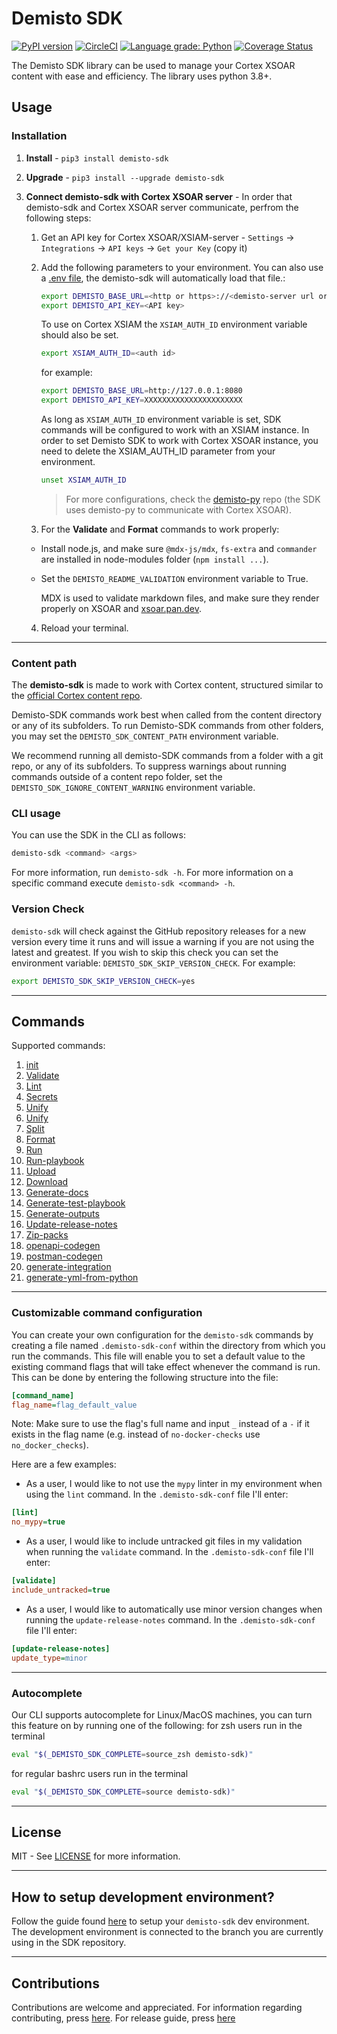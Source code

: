 # Demisto SDK

[![PyPI version](https://badge.fury.io/py/demisto-sdk.svg)](https://badge.fury.io/py/demisto-sdk)
[![CircleCI](https://circleci.com/gh/demisto/demisto-sdk/tree/master.svg?style=svg)](https://circleci.com/gh/demisto/demisto-sdk/tree/master)
[![Language grade: Python](https://img.shields.io/lgtm/grade/python/g/ppwwyyxx/OpenPano.svg?logo=lgtm&logoWidth=18)](https://lgtm.com/projects/g/demisto/demisto-sdk/context:python)
[![Coverage Status](https://coveralls.io/repos/github/demisto/demisto-sdk/badge.svg?branch=master)](https://coveralls.io/github/demisto/demisto-sdk?branch=master)

The Demisto SDK library can be used to manage your Cortex XSOAR content with ease and efficiency.
The library uses python 3.8+.

## Usage

### Installation

1. **Install** - `pip3 install demisto-sdk`
2. **Upgrade** - `pip3 install --upgrade demisto-sdk`
3. **Connect demisto-sdk with Cortex XSOAR server** - In order that demisto-sdk and Cortex XSOAR server communicate, perfrom the following steps:

   1. Get an API key for Cortex XSOAR/XSIAM-server - `Settings` -> `Integrations` -> `API keys` -> `Get your Key` (copy it)
   2. Add the following parameters to your environment. You can also use a [.env file](https://pypi.org/project/python-dotenv/), the demisto-sdk will automatically load that file.:

      ```bash
      export DEMISTO_BASE_URL=<http or https>://<demisto-server url or ip>:<port>
      export DEMISTO_API_KEY=<API key>
      ```
      To use on Cortex XSIAM the `XSIAM_AUTH_ID` environment variable should also be set.
      ```bash
      export XSIAM_AUTH_ID=<auth id>
      ```

      for example:
      ```bash
      export DEMISTO_BASE_URL=http://127.0.0.1:8080
      export DEMISTO_API_KEY=XXXXXXXXXXXXXXXXXXXXXX
      ```
      As long as `XSIAM_AUTH_ID` environment variable is set, SDK commands will be configured to work with an XSIAM instance.
      In order to set Demisto SDK to work with Cortex XSOAR instance, you need to delete the XSIAM_AUTH_ID parameter from your environment.
      ```bash
      unset XSIAM_AUTH_ID
      ```

      >For more configurations, check the [demisto-py](https://github.com/demisto/demisto-py) repo (the SDK uses demisto-py to communicate with Cortex XSOAR).

   3. For the **Validate** and **Format** commands to work properly:
     - Install node.js, and make sure `@mdx-js/mdx`, `fs-extra` and `commander` are installed in node-modules folder (`npm install ...`).
     - Set the `DEMISTO_README_VALIDATION` environment variable to True.

       MDX is used to validate markdown files, and make sure they render properly on XSOAR and [xsoar.pan.dev](https://xsoar.pan.dev).

   4. Reload your terminal.

---

### Content path

The **demisto-sdk** is made to work with Cortex content, structured similar to the [official Cortex content repo](https://github.com/demisto/content).

Demisto-SDK commands work best when called from the content directory or any of its subfolders.
To run Demisto-SDK commands from other folders, you may set the `DEMISTO_SDK_CONTENT_PATH` environment variable.

We recommend running all demisto-SDK commands from a folder with a git repo, or any of its subfolders. To suppress warnings about running commands outside of a content repo folder, set the `DEMISTO_SDK_IGNORE_CONTENT_WARNING` environment variable.

### CLI usage

You can use the SDK in the CLI as follows:

```bash
demisto-sdk <command> <args>
```

For more information, run `demisto-sdk -h`.
For more information on a specific command execute `demisto-sdk <command> -h`.

### Version Check

`demisto-sdk` will check against the GitHub repository releases for a new version every time it runs and will issue a warning if you are not using the latest and greatest. If you wish to skip this check you can set the environment variable: `DEMISTO_SDK_SKIP_VERSION_CHECK`. For example:

```bash
export DEMISTO_SDK_SKIP_VERSION_CHECK=yes
```

---

## Commands

Supported commands:

1. [init](https://github.com/demisto/demisto-sdk/blob/master/demisto_sdk/commands/init/README.md)
1. [Validate](https://github.com/demisto/demisto-sdk/blob/master/demisto_sdk/commands/validate/README.md)
1. [Lint](https://github.com/demisto/demisto-sdk/blob/master/demisto_sdk/commands/lint/README.md)
1. [Secrets](https://github.com/demisto/demisto-sdk/blob/master/demisto_sdk/commands/secrets/README.md)
2. [Unify](https://github.com/demisto/demisto-sdk/blob/master/demisto_sdk/commands/prepare_content/README.md#Unify)
3. [Unify](https://github.com/demisto/demisto-sdk/blob/master/demisto_sdk/commands/prepare_content/README.md#Prepare-Content)
4. [Split](https://github.com/demisto/demisto-sdk/blob/master/demisto_sdk/commands/split/README.md)
5. [Format](https://github.com/demisto/demisto-sdk/blob/master/demisto_sdk/commands/format/README.md)
6. [Run](https://github.com/demisto/demisto-sdk/blob/master/demisto_sdk/commands/run_cmd/README.md)
7. [Run-playbook](https://github.com/demisto/demisto-sdk/blob/master/demisto_sdk/commands/run_playbook/README.md)
8. [Upload](https://github.com/demisto/demisto-sdk/blob/master/demisto_sdk/commands/upload/README.md)
9. [Download](https://github.com/demisto/demisto-sdk/blob/master/demisto_sdk/commands/download/README.md)
10. [Generate-docs](https://github.com/demisto/demisto-sdk/blob/master/demisto_sdk/commands/generate_docs/README.md)
11. [Generate-test-playbook](https://github.com/demisto/demisto-sdk/blob/master/demisto_sdk/commands/generate_test_playbook/README.md)
12. [Generate-outputs](https://github.com/demisto/demisto-sdk/blob/master/demisto_sdk/commands/generate_outputs/README.md)
13. [Update-release-notes](https://github.com/demisto/demisto-sdk/blob/master/demisto_sdk/commands/update_release_notes/README.md)
14. [Zip-packs](https://github.com/demisto/demisto-sdk/blob/master/demisto_sdk/commands/zip_packs/README.md)
15. [openapi-codegen](https://xsoar.pan.dev/docs/integrations/openapi-codegen)
16. [postman-codegen](https://xsoar.pan.dev/docs/integrations/postman-codegen)
17. [generate-integration](https://xsoar.pan.dev/docs/integrations/code-generator)
18. [generate-yml-from-python](https://xsoar.pan.dev/docs/integrations/yml-from-python-code-gen)
---

### Customizable command configuration

You can create your own configuration for the `demisto-sdk` commands by creating a file named `.demisto-sdk-conf` within the directory from which you run the commands.
This file will enable you to set a default value to the existing command flags that will take effect whenever the command is run.
This can be done by entering the following structure into the file:

```INI
[command_name]
flag_name=flag_default_value
```

Note: Make sure to use the flag's full name and input `_` instead of a `-` if it exists in the flag name (e.g. instead of `no-docker-checks` use `no_docker_checks`).

Here are a few examples:

- As a user, I would like to not use the `mypy` linter in my environment when using the `lint` command. In the `.demisto-sdk-conf` file I'll enter:

 ```INI
[lint]
no_mypy=true
```

- As a user, I would like to include untracked git files in my validation when running the `validate` command. In the `.demisto-sdk-conf` file I'll enter:

```INI
[validate]
include_untracked=true
```

- As a user, I would like to automatically use minor version changes when running the `update-release-notes` command. In the `.demisto-sdk-conf` file I'll enter:

```INI
[update-release-notes]
update_type=minor
```

---

### Autocomplete

Our CLI supports autocomplete for Linux/MacOS machines, you can turn this feature on by running one of the following:
for zsh users run in the terminal

```bash
eval "$(_DEMISTO_SDK_COMPLETE=source_zsh demisto-sdk)"
```

for regular bashrc users run in the terminal

```bash
eval "$(_DEMISTO_SDK_COMPLETE=source demisto-sdk)"
```

---

## License

MIT - See [LICENSE](LICENSE) for more information.

---

## How to setup development environment?

Follow the guide found [here](CONTRIBUTION.md#2-install-demisto-sdk-dev-environment) to setup your `demisto-sdk` dev environment.
The development environment is connected to the branch you are currently using in the SDK repository.

---

## Contributions

Contributions are welcome and appreciated.
For information regarding contributing, press [here](CONTRIBUTION.md).
For release guide, press [here](docs/release_guide.md)
